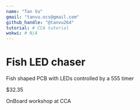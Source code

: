 ```yaml
---
name: "Tan Vu"
gmail: "tanvu.ocs@gmail.com"
github_handle: "@tanvu264"
tutorial: # CCA tutorial
wokwi: # N/A
---
```


# Fish LED chaser

<!-- Describe your board in 2-3 sentences. What are you making? What will it do? -->
Fish shaped PCB with LEDs controlled by a 555 timer

<!-- How much is it going to cost? -->
$32.35

<!-- Tell us a little bit about your design process. What were some challenges? What helped? ***Totally optional*** -->
OnBoard workshop at CCA
